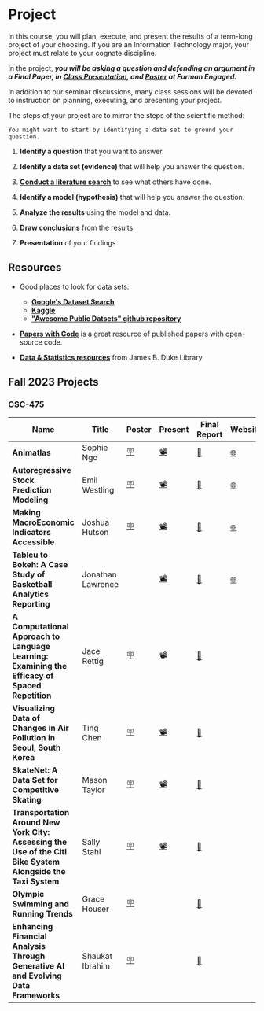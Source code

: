 
# Project 

<!-- ## Ideas: 

01. Bureau of Labor Statistics project
02. Computational Finance project 
03. NYC project? 
04. ChatGPT API
05. Spotify Project 
06. Education IPEDS project
07. VR code
08. TikTok API bellingcat
09. React.js project
10. 

* **[Project Prepreposal](https://docs.google.com/document/d/1feE6sO5X7wMhPAwt8HoIvxz0Gk6tUIKf_VOG4xqtdGU/edit)**
* **[Project Proposal](https://www.overleaf.com/project/64fb72d8ef07452bcb240e6d)**
* **[Literature Review](https://docs.google.com/document/d/1EEvQ-KIendOy5tNeTyO6JuYLzf9Xfkc8_ygL84kQ4uc/edit)**
* **[Preliminary Report](https://www.overleaf.com/project/654d27387c4fce8510ef409e)** -->

In this course, you will plan, execute, and present the results of a term-long project of your choosing. If you are an Information Technology major, your project must relate to your cognate discipline. 

In the project, _**you will be asking a question and defending an argument in a Final Paper, in [Class Presentation](https://docs.google.com/presentation/d/1y4OMQq9ChapHJF-cUaYQa6J7IUvhlgL5Z-AJ8MRbJis/edit?usp=sharing), and [Poster](https://docs.google.com/presentation/d/12WyL8m-YKPqiJ7r9GkSo76Du0YdzAppPeT3xjPy1yj0/edit?usp=sharing) at Furman Engaged.**_

In addition to our seminar discussions, many class sessions will be devoted to instruction on planning, executing, and presenting your project. 

The steps of your project are to mirror the steps of the scientific method:

```{note}
You might want to start by identifying a data set to ground your question.
```

1. **Identify a question** that you want to answer. 

2. **Identify a data set (evidence)** that will help you answer the question. 

3. **[Conduct a literature search]()** to see what others have done. 

4. **Identify a model (hypothesis)** that will help you answer the question. 

5. **Analyze the results** using the model and data. 
6. **Draw conclusions** from the results. 
7. **Presentation** of your findings 

<!-- 
* Each student will be responsible to turn in **3-5 page project proposals/literature search and progress reports** as of the dates above.   -->

<!-- 
Your project will likely take one of three forms: 

1. Conduct an extensive and systematic literature review on a particular topic in computer science.
2. Create an application.
3. Data Analysis project. 

Note that an application need not be robust, but must be sufficiently functional to illustrate your argument.  -->

<!-- 1. What is the problem you are trying to solve?
2. Why is it important?
3. Why is it challenging?
4. What is the data you are using?
5. What is the model you are using?
6. What are the results?
8. What are the conclusions? -->

<!-- 
**Peer Grading**: A substantial part of the grading of the projects will be done by peers: each student will be charged with grading three other projects on the same topic. _Peer review is how research papers are selected for publication in academia_, and I hope this will be revealing.  I am hoping that this review will provide insights to improve your own projects as well.

~~To preserve **anonymity in submissions**, it is important that the papers you submit online for grading **not contain your names** or ID numbers. Indeed, the peer grading form/rubric will include a question if the grader can figure out whose paper they have, and if so we will take off points.~~

**Your project code should be on [Github](https://github.com) and your manuscript should be on [Overleaf](https://overleaf.com).** See links below for more details.  -->

## Resources

* Good places to look for data sets:
    * **[Google's Dataset Search](https://datasetsearch.research.google.com)**
    * **[Kaggle](https://www.kaggle.com/datasets)**
    * **["Awesome Public Datsets" github repository](https://github.com/awesomedata/awesome-public-datasets)**

* **[Papers with Code](https://paperswithcode.com/)** is a great resource of published papers with open-source code. 

* **[Data & Statistics resources](https://libguides.furman.edu/resources/statistics/home)** from James B. Duke Library
<!-- 
* [Jupyter Notebook User Guide](https://jupyter-notebook.readthedocs.io/en/stable/)

* [Python Data Science Handbook by Jake VanderPlas](https://jakevdp.github.io/PythonDataScienceHandbook/)

* **Python**: [How to Think Like a Computer Scientist (Swarthmore Edition) by Jeffrey Elkner, Allen B. Downey, and Chris Meyers (free, open textbook)](https://www.cs.swarthmore.edu/courses/CS21Book/)

**[LaTeX tutorial from class](https://fahadsultan.com/potpourri/latex.html)**

You are expected to use LaTeX for your final report. You can use any Latex editor you like. I recommend [Overleaf](https://www.overleaf.com/). It is free and easy to use.


## LaTeX Template

Your final report should be in the [IEEE Conference Template](https://www.ieee.org/conferences/publishing/templates.html). Overleaf version of the template can be found [here](https://www.overleaf.com/latex/templates/ieee-conference-template/grfzhhncsfqn).

Your report should be at least 4 pages long. You can use the following sections in your report:

* Introduction
* Related Work
* Data
* Methods
* Results
* Conclusion
* References -->

<!-- ### Latex Resources -->

<!-- * [Overleaf](https://www.overleaf.com/) -->

<!-- * [Latex Tips](https://www.overleaf.com/learn/latex/Articles/Getting_started_with_LaTeX) -->

<!-- * [Latex Tutorial](https://www.latex-tutorial.com/tutorials/) -->

<!-- * [Latex Wiki](https://en.wikibooks.org/wiki/LaTeX) -->

<!-- * [Latex Cheat Sheet](https://wch.github.io/latexsheet/) -->

<!-- * [Latex Symbols 1](https://oeis.org/wiki/List_of_LaTeX_mathematical_symbols) -->

<!-- * [Latex Symbols 2](https://www.caam.rice.edu/~heinken/latex/symbols.pdf) -->

<!-- * [Latex Symbols 3](https://www.rpi.edu/dept/arc/training/latex/LaTeX_symbols.pdf) -->
<!-- 
## Github

Code for your project should be in a **public [Github](https://github.com) repository**. You can use any repo name you like. Link to your repo should be in your final report, presentation, and poster. -->
<!-- 
## Github Tutorial

You can find the official [Github tutorial here](https://guides.github.com/activities/hello-world/). You might also find [this Github tutorial](https://product.hubspot.com/blog/git-and-github-tutorial-for-beginners) helpful. If you prefer video tutorial, [this short youtube video](https://www.youtube.com/watch?v=0fKg7e37bQE) might be useful. -->
<!-- 
## Git

Github uses Git. Git is a version control system. You can find a [Git tutorial here](https://www.atlassian.com/git/tutorials/what-is-version-control). You can also find a [Git tutorial here](https://www.youtube.com/watch?v=HVsySz-h9r4). -->

<!-- ### Git Cheat Sheets -->

<!-- * [Git Cheat Sheet 1](https://www.atlassian.com/git/tutorials/atlassian-git-cheatsheet) -->

<!-- * [Git Cheat Sheet 2](https://education.github.com/git-cheat-sheet-education.pdf) -->

<!-- * [Git Cheat Sheet 3](https://services.github.com/on-demand/downloads/github-git-cheat-sheet.pdf) -->

<!-- 
<br/>

Following data sets and ideas are only there to give you a starting point. You are free to propose a data set or project idea not listed here. 

{: .tip }
**[Google's Dataset Search](https://datasetsearch.research.google.com)**, **[Kaggle](https://www.kaggle.com/datasets)** and the **["Awesome Public Datsets" github repository](https://github.com/awesomedata/awesome-public-datasets)** are good places to look for data sets 

{: .tip }
**[Data & Statistics resources](https://libguides.furman.edu/resources/statistics/home)** from James B. Duke Library

## Example Data sets

* **Movies**: i) [Scripts data](https://www.kaggle.com/datasets/gufukuro/movie-scripts-corpus) ii) [Subtitles data](https://datasetsearch.research.google.com/search?src=0&query=subtitles) iii) [IMDB Dataset](https://www.kaggle.com/stefanoleone992/imdb-extensive-dataset)

* **Music**: i) [Million Song Dataset](https://labrosa.ee.columbia.edu/millionsong/) ii) [Last.fm Dataset](http://millionsongdataset.com/lastfm/) iii) [Spotify Dataset](https://www.kaggle.com/yamaerenay/spotify-dataset-19212020-160k-tracks) iv) [Lyrics data](https://datasetsearch.research.google.com/search?src=0&query=lyrics&docid=L2cvMTFzMXQ2azkybg%3D%3D)

* **TV series**: i) [TV Series Dataset](https://www.kaggle.com/ruchi798/tv-shows-on-netflix-prime-video-hulu-and-disney) ii) [Subtitles data](https://datasetsearch.research.google.com/search?src=0&query=subtitles) iii) [IMDB Dataset](https://www.kaggle.com/stefanoleone992/imdb-extensive-dataset)

* **Books**: i) [Goodreads Dataset](https://www.kaggle.com/jealousleopard/goodreadsbooks) ii) [Book Reviews Dataset](https://www.kaggle.com/ruchi798/bookcrossing-dataset) iii) [Book Summaries Dataset](https://www.kaggle.com/philippsp/booksummaries)

* **Socio-Economic**: i) [S&P 500](https://www.kaggle.com/datasets/andrewmvd/sp-500-stocks) ii) [World Development Indicators](https://www.kaggle.com/datasets/kaggle/world-development-indicators)

* **Environment**: i) [Earth Surface Temperature](https://www.kaggle.com/datasets/berkeleyearth/climate-change-earth-surface-temperature-data) ii) [US Pollution Data](https://www.kaggle.com/datasets/sogun3/uspollution)

* **Sports**: i) [College Basketball](https://www.kaggle.com/datasets/andrewsundberg/college-basketball-dataset) ii) [FIFA Soccer Rankings](https://www.kaggle.com/datasets/tadhgfitzgerald/fifa-international-soccer-mens-ranking-1993now) iii) [Cricket](https://www.kaggle.com/datasets/jaykay12/odi-cricket-matches-19712017) -->

<!--- ## Example Project Ideas
<!-- ### Movie / Song / TV Recommendation System   -->

<!-- * Implement a **Recommendation System** using the data sets above. **Unsupervised**{: .label .label-purple }   -->
<!-- **Tabular**{: .label .label-purple } **Text**{: .label .label-purple }  -->

<!-- * Predict the **Genre / Artist** of the media using the data sets above. **Classification**{: .label .label-purple }   -->
<!-- **Tabular**{: .label .label-purple } **Text**{: .label .label-purple }  -->

<!-- * Predict the **Rating / Popularity / Revenue** of the media using the data sets above. **Regression**{: .label .label-purple }  -->
 <!-- **Tabular**{: .label .label-purple } **Text**{: .label .label-purple }  -->

<!-- * Use **historical trend to predict future value of an indicator**. **Time Series**{: .label .label-purple }  -->

## Fall 2023 Projects 
<!-- 
### CSC-272 

* Louisa Brown (Math '24), Nathan Sarro (Applied Math '24) _[Finding Fraud in the Figures: Predicting Credit Card Transactions]()_

* Gregory Kubista (Chemistry '25), Evan Barker (Economics '24), Andrew Farrell (Physics '25), _[Analyzing Drug Offences in NYC]()_

* Disha Patel (IT '25), Grace Warren (CS, '24), _[Predicting the Prevalence of Chronic Conditions in Medicare Beneficiaries]()_

* Abby Stapelton (Chemistry '24), Conor Bready (Chemistry '24), Julian Ashby (Physics '24), _[Predicting Nobel Prize Award Category By Country Educational Statistics]()_

* Hannah Lee (Biology '24), Braden Burke (Economics '24), William Adams (Economics '24), _[Predicting Airbnb Ratings]()_

* Anna Holland (Chemistry '25), Victoria Fenwick (Business Administration '25), _[Predicting Anxiety Response]()_

* Cole Chapple (Economics '24), Ivey Shiver (Business Administration '24), _[Predicting Arrests in Chicago]()_

* Jonathan Lawrence (CS '24), _[NCAA Basketball Analytics: Predicting Post-Season Tournament Teams]()_ -->

### CSC-475 

| Name | Title | Poster | Present | Final Report | Website | Code |
|------|-------|--------|--------------|--------------|---------|------|
| **Animatlas** | Sophie Ngo | [🪧](https://github.com/fahadsultan/csc475/blob/main/project/fall23_posters/Sophie%20Ngo_687893_assignsubmission_file_final%20poster.pdf) | [📽](https://github.com/fahadsultan/csc475/blob/main/project/fall23_presentations/Emil%20Westling_688032_assignsubmission_file_Seminar%20presentation.pdf) | [📝](https://github.com/fahadsultan/csc475/blob/main/project/fall23_reports/Sophie%20Ngo_687925_assignsubmission_file_CSC_475_Final_Report___Sophie_Ngo.pdf) | [🌐](https://animatlas.net/) | [💻](https://github.com/Sophie-Ngo/AnimAtlas)
| **Autoregressive Stock Prediction Modeling** | Emil Westling | [🪧](https://github.com/fahadsultan/csc475/blob/main/project/fall23_posters/Emil%20Westling_687892_assignsubmission_file_Poster%20CSC475.pdf) | [📽](https://github.com/fahadsultan/csc475/blob/main/project/fall23_presentations/Emil%20Westling_688032_assignsubmission_file_Seminar%20presentation.pdf) | <a href="https://github.com/fahadsultan/csc475/blob/main/project/fall23_reports/EmilReport.pdf">📝</a> | <a href="https://emilwestling.com/AlgorithmTrading/">🌐</a> | [💻](https://github.com/emilwestling/AlgorithmTrading) |
| **Making MacroEconomic Indicators Accessible** | Joshua Hutson | [🪧](https://github.com/fahadsultan/csc475/blob/main/project/fall23_posters/Joshua%20Hutson_687894_assignsubmission_file_Hutson%20CSC-475%20Poster.pdf) | [📽](https://github.com/fahadsultan/csc475/blob/main/project/fall23_presentations/Joshua%20Hutson_688037_assignsubmission_file_Final%20Presentation%20Link.pdf) | [📝](https://github.com/fahadsultan/csc475/blob/main/project/fall23_reports/Joshua%20Hutson_687924_assignsubmission_file_Hutson_CSC_475_Final_Report.pdf) | [🌐](https://penguin-del.github.io/CSC-475_Project/) | [💻](https://github.com/penguin-del/CSC-475_Project) |
| **Tableu to Bokeh: A Case Study of Basketball Analytics Reporting** | Jonathan Lawrence |  | [📽](https://github.com/fahadsultan/csc475/blob/main/project/fall23_presentations/Jonny%20Lawrence_688038_assignsubmission_file_CSC-475%20Final%20Presentation.pdf) | [📝](https://github.com/fahadsultan/csc475/blob/main/project/fall23_reports/Jonny%20Lawrence_687923_assignsubmission_file_Basketball%20Analytics%20Final%20Report.pdf) | [🌐](https://jonnylaw23.github.io/Furman_Basketball/) | [💻](https://github.com/jonnylaw23/Furman_Basketball) | 
| **A Computational Approach to Language Learning: Examining the Efficacy of Spaced Repetition** | Jace Rettig | [🪧](https://github.com/fahadsultan/csc475/blob/main/project/fall23_posters/Jace%20Rettig_687896_assignsubmission_file_Seminar%20Poster%20.pdf) | [📽](https://github.com/fahadsultan/csc475/blob/main/project/fall23_presentations/Jace%20Rettig_688039_assignsubmission_file_CSC475-%20Seminar%20Presentation(1).pdf) | [📝](https://github.com/fahadsultan/csc475/blob/main/project/fall23_reports/Jace%20Rettig_687920_assignsubmission_file_CSC_475_Efficacy_of_Spaced_Repetition_Preliminary_Report-3.pdf) | | [💻](https://github.com/SpyChicken00/A-Computational-Approach-to-Language-Learning-Models) |
| **Visualizing Data of Changes in Air Pollution in Seoul, South Korea** | Ting Chen | [🪧](https://github.com/fahadsultan/csc475/blob/main/project/fall23_posters/Ting%20Chen_687891_assignsubmission_file_CSC475%20Final%20Poster.pdf) | [📽](https://github.com/fahadsultan/csc475/blob/main/project/fall23_presentations/Ting%20Chen_688034_assignsubmission_file_CSC475%20Seminar%20Project.pdf) | [📝](https://github.com/fahadsultan/csc475/blob/main/project/fall23_reports/Ting%20Chen_687929_assignsubmission_file_Chen_CSC_475_Final_Report.pdf) |  | [💻](https://github.com/tchen127/CSC475CCAE) |
|**SkateNet: A Data Set for Competitive Skating** |  Mason Taylor | [🪧](https://github.com/fahadsultan/csc475/blob/main/project/fall23_posters/John%20Taylor_687901_assignsubmission_file_Copy%20of%20Poster%20Template.pdf) | [📽](https://github.com/fahadsultan/csc475/blob/main/project/fall23_presentations/John%20Taylor_688036_assignsubmission_file_CSC-475%20Final.pdf) | [📝](https://github.com/fahadsultan/csc475/blob/main/project/fall23_reports/John%20Taylor_687921_assignsubmission_file_CSC_475_Preliminary_Report__Copy_-4.pdf) |  | [💻](https://github.com/jmasontaylor/CSC-475) |
| **Transportation Around New York City: Assessing the Use of the Citi Bike System Alongside the Taxi System** | Sally Stahl | [🪧](https://github.com/fahadsultan/csc475/blob/main/project/fall23_posters/Sally%20Stahl_687899_assignsubmission_file_Poster-Final.pdf) | [📽](https://github.com/fahadsultan/csc475/blob/main/project/fall23_presentations/Sally%20Stahl_688041_assignsubmission_file_CSC_%20Presentation-%20Sally%20Stahl.pdf) | [📝](https://github.com/fahadsultan/csc475/blob/main/project/fall23_reports/Sally%20Stahl_687926_assignsubmission_file_CSC-final-writeup.pdf) |  |  |
| **Olympic Swimming and Running Trends** | Grace Houser | [🪧](https://github.com/fahadsultan/csc475/blob/main/project/fall23_posters/Grace%20Houser_687900_assignsubmission_file_Seminar%20Poster.pdf) |  | [📝](https://github.com/fahadsultan/csc475/blob/main/project/fall23_reports/Grace%20Houser_687927_assignsubmission_file_Houser_Report.pdf) |  |  |
| **Enhancing Financial Analysis Through Generative AI and Evolving Data Frameworks** | Shaukat Ibrahim | [🪧](https://github.com/fahadsultan/csc475/blob/main/project/fall23_posters/Shaukat%20Ibrahim_687897_assignsubmission_file_Shaukat_png_format.png) |  | [📝](https://github.com/fahadsultan/csc475/blob/main/project/fall23_reports/Shaukat%20Ibrahim_687922_assignsubmission_file_finalpaper.pdf) | |  |


<!-- * Emil Westling (CS '24) _[Autoregressive Stock Prediction Modeling](fall23_reports/Emil Westling_687928_assignsubmission_file_CSC_475_Final_Report_Emil_Westling-3.pdf)_

* Grace Houser (CS '24), _[Olympic Swimming and Running Trends](fall23_reports/Grace%20Houser_687927_assignsubmission_file_Houser_Report.pdf)_

* Jace Rettig (CS '24), _[A Computational Approach to Language Learning: Examining the Efficacy of Spaced Repetition](fall23_reports/Jace%20Rettig_687920_assignsubmission_file_CSC_475_Efficacy_of_Spaced_Repetition_Preliminary_Report-3.pdf)_

* Ting Chen (CS '24), _[Visualizing Data of Changes in Air Pollution in Seoul, South Korea](fall23_reports/Ting%20Chen_687929_assignsubmission_file_Chen_CSC_475_Final_Report.pdf)_

* Mason Taylor (CS '24), _[SkateNet: A Data Set for Competitive Skating](fall23_reports/John%20Taylor_687921_assignsubmission_file_CSC_475_Preliminary_Report__Copy_-4.pdf)_

* Jonathan Lawrence (CS '24),<br/> **_Tableu to Bokeh: A Case Study of Basketball Analytics Reporting_** <br/>
[🪧 Poster](fall23_posters/) <br/>
[📽 Presentation]() <br/>
[📝 Final Report](fall23_reports/Jonny%20Lawrence_687923_assignsubmission_file_Basketball%20Analytics%20Final%20Report.pdf) <br/>
[🌐 Website](https://jonnylaw23.github.io/Furman_Basketball/index) <br/>
[💻 Code](https://github.com/jonnylaw23/Furman_Basketball) 

* Sally Stahl (CS '24), **_Transportation Around New York City: Assessing the Use of the Citi Bike System Alongside the Taxi System_**
[🪧 Poster](fall23_posters/Sally%20Stahl_687899_assignsubmission_file_Poster-Final.pdf)
[📽 Presentation]()
[📝 Final Report](fall23_reports/Sally%20Stahl_687926_assignsubmission_file_CSC-final-writeup.pdf)
[🌐 Website]() <br/>
[💻 Code]()

* Sophie Ngo (CS '24), _[Animatlas]()_
[🪧 Poster](fall23_posters/Sophie%20Ngo_687893_assignsubmission_file_final%20poster.pdf) <br/>
[📽 Presentation]() <br/>
[📝 Final Report](fall23_reports/Sophie%20Ngo_687925_assignsubmission_file_CSC_475_Final_Report___Sophie_Ngo.pdf) <br/>
[🌐 Website](https://animatlas.me/) <br/> 
[💻 Code](https://github.com/Sophie-Ngo/AnimAtlas) <br/>

<br/>

* Shaukat Ibrahim (CS '24), _[Enhancing Financial Analysis Through Generative AI and Evolving Data Frameworks]()_

* Joshua Hutson (CS '24), _[Making MacroEconomic Indicators Accessible]()_ -->
